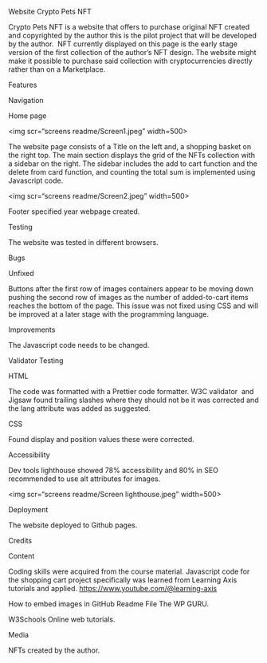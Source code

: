 Website Crypto Pets NFT

Crypto Pets NFT is a website that offers to purchase original NFT created and copyrighted by the author this is the pilot project that will be developed by the author. 
NFT currently displayed on this page is the early stage version of the first collection of the author’s NFT design.
The website might make it possible to purchase said collection with cryptocurrencies directly rather than on a Marketplace.

Features

Navigation

Home page

<img scr=“screens readme/Screen1.jpeg” width=500>

The website page consists of a Title on the left and, a shopping basket on the right top.
The main section displays the grid of the NFTs collection with a sidebar on the right. The sidebar includes the add to cart function and the delete from card function, and counting the total sum is implemented using Javascript code.

<img scr=“screens readme/Screen2.jpeg” width=500>

Footer specified year webpage created.

Testing

The website was tested in different browsers.

Bugs

Unfixed

Buttons after the first row of images containers appear to be moving down pushing the second row of images as the number of added-to-cart items reaches the bottom of the page. This issue was not fixed using CSS and will be improved at a later stage with the programming language.

Improvements

The Javascript code needs to be changed.

Validator Testing

HTML

The code was formatted with a Prettier code formatter. W3C validator
 and Jigsaw found trailing slashes where they should not be it was corrected and the lang attribute was added as suggested.

CSS

Found display and position values these were corrected.

Accessibility

Dev tools lighthouse showed 78% accessibility and 80% in SEO recommended to use alt attributes for images.

<img scr=“screens readme/Screen lighthouse.jpeg” width=500>

Deployment

The website deployed to Github pages.

Credits

Content

Coding skills were acquired from the course material.
Javascript code for the shopping cart project specifically was learned from Learning Axis tutorials and applied.
https://www.youtube.com/@learning-axis

How to embed images in GitHub Readme File The WP GURU.

W3Schools Online web tutorials.

Media

NFTs created by the author.
